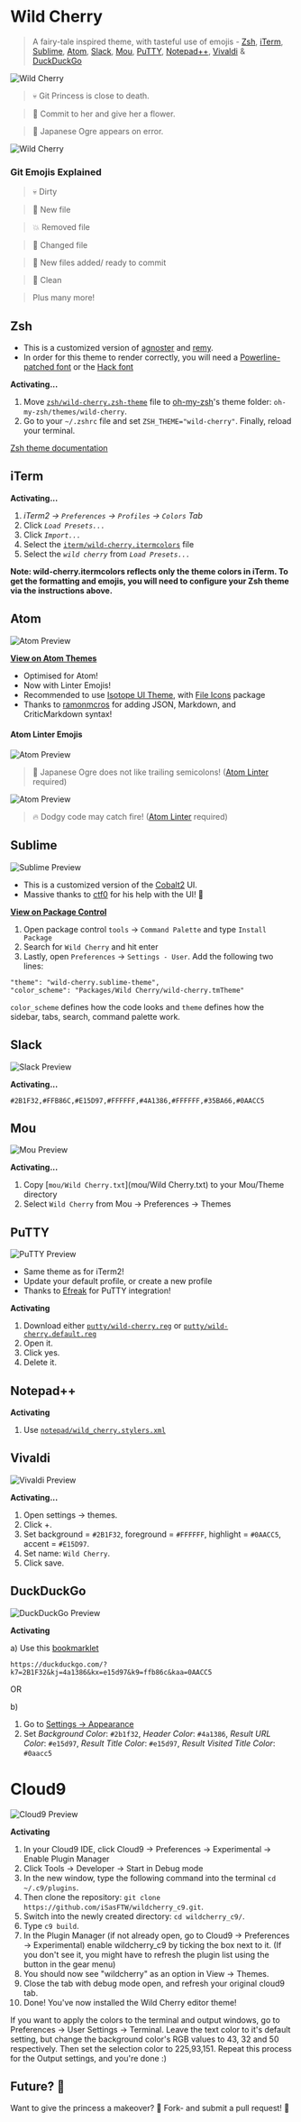 # Wild Cherry

> A fairy-tale inspired theme, with tasteful use of emojis - [Zsh](http://www.zsh.org/), [iTerm](http://www.iterm2.com/), [Sublime](http://www.sublimetext.com), [Atom](https://atom.io/),  [Slack](http://slack.com/), [Mou](http://25.io/mou/), [PuTTY](http://www.putty.org), [Notepad++](https://notepad-plus-plus.org), [Vivaldi](https://vivaldi.com) & [DuckDuckGo](https://duckduckgo.com)

![Wild Cherry](https://raw.githubusercontent.com/mashaal/wild-cherry/master/images/wild-cherry.jpg)

> :skull: Git Princess is close to death.

> :tulip: Commit to her and give her a flower.

> :japanese_ogre: Japanese Ogre appears on error.

![Wild Cherry](https://raw.githubusercontent.com/mashaal/wild-cherry/master/images/wild-cherry.gif)

### Git Emojis Explained

> :skull: Dirty

> :ribbon: New file

> :boom: Removed file

> :mushroom: Changed file

> :nail_care: New files added/ ready to commit

> :tulip: Clean

> Plus many more!

## Zsh

* This is a customized version of [agnoster](https://gist.github.com/3712874) and [remy](https://remysharp.com/2013/07/25/my-terminal-setup).
* In order for this theme to render correctly, you will need a [Powerline-patched font](https://github.com/powerline/fonts) or the [Hack font](https://github.com/source-foundry/Hack)

**Activating...**

1. Move [`zsh/wild-cherry.zsh-theme`](zsh/wild-cherry.zsh-theme) file to [oh-my-zsh](https://github.com/robbyrussell/oh-my-zsh/)'s theme folder: `oh-my-zsh/themes/wild-cherry`.
2. Go to your `~/.zshrc` file and set `ZSH_THEME="wild-cherry"`. Finally, reload your terminal.

[Zsh theme documentation](https://github.com/robbyrussell/oh-my-zsh/wiki/themes)

## iTerm

**Activating...**

1. *iTerm2 → `Preferences` → `Profiles` → `Colors` Tab*
2. Click *`Load Presets...`*
3. Click *`Import...`*
4. Select the [`iterm/wild-cherry.itermcolors`](iterm/wild-cherry.itermcolors) file
5. Select the *`wild cherry`* from *`Load Presets...`*

**Note: wild-cherry.itermcolors reflects only the theme colors in iTerm. To get the formatting and emojis, you will need to configure your Zsh theme via the instructions above.**


## Atom

![Atom Preview](https://raw.githubusercontent.com/mashaal/wild-cherry/master/images/atom.png)

**[View on Atom Themes](https://atom.io/themes/wild-cherry)**

* Optimised for Atom!
* Now with Linter Emojis!
* Recommended to use [Isotope UI Theme](https://atom.io/themes/isotope-ui), with [File Icons](https://atom.io/packages/file-icons) package
* Thanks to [ramonmcros](https://github.com/ramonmcros) for adding JSON, Markdown, and CriticMarkdown syntax!

#### Atom Linter Emojis

![Atom Preview](https://raw.githubusercontent.com/mashaal/wild-cherry/master/images/error.png)
> :japanese_ogre: Japanese Ogre does not like trailing semicolons! ([Atom Linter](https://atom.io/packages/linter) required)

![Atom Preview](https://raw.githubusercontent.com/mashaal/wild-cherry/master/images/fire.png)
> :fire: Dodgy code may catch fire! ([Atom Linter](https://atom.io/packages/linter) required)


## Sublime

![Sublime Preview](https://raw.githubusercontent.com/mashaal/wild-cherry/master/images/sublime.png)

* This is a customized version of the [Cobalt2](https://github.com/wesbos/cobalt2) UI.
* Massive thanks to [ctf0](https://github.com/ctf0) for his help with the UI! :tophat:

**[View on Package Control](https://packagecontrol.io/packages/Wild%20Cherry)**

1. Open package control `tools` → `Command Palette` and type `Install Package`
2. Search for `Wild Cherry` and hit enter
3. Lastly, open `Preferences` → `Settings - User`. Add the following two lines:

```
"theme": "wild-cherry.sublime-theme",
"color_scheme": "Packages/Wild Cherry/wild-cherry.tmTheme"
```
`color_scheme` defines how the code looks and `theme` defines how the sidebar, tabs, search, command palette work.

## Slack

![Slack Preview](https://raw.githubusercontent.com/mashaal/wild-cherry/master/images/slack.png)

**Activating...**

`#2B1F32,#FFB86C,#E15D97,#FFFFFF,#4A1386,#FFFFFF,#35BA66,#0AACC5`


## Mou

![Mou Preview](https://raw.githubusercontent.com/mashaal/wild-cherry/master/images/mou.png)

**Activating...**

1. Copy [`mou/Wild Cherry.txt`](mou/Wild Cherry.txt) to your Mou/Theme directory
2. Select `Wild Cherry` from Mou → Preferences → Themes

## PuTTY

![PuTTY Preview](https://raw.githubusercontent.com/mashaal/wild-cherry/master/images/putty.png)

* Same theme as for iTerm2!
* Update your default profile, or create a new profile
* Thanks to [Efreak](https://github.com/Efreak) for PuTTY integration!

**Activating**

1. Download either [`putty/wild-cherry.reg`](putty/wild-cherry.reg) or [`putty/wild-cherry.default.reg`](putty/wild-cherry.default.reg)
2. Open it.
3. Click yes.
3. Delete it.

## Notepad++

**Activating**

1. Use [`notepad/wild_cherry.stylers.xml`](notepad/wild_cherry.stylers.xml)

## Vivaldi

![Vivaldi Preview](https://raw.githubusercontent.com/mashaal/wild-cherry/master/images/vivaldi.png)

**Activating...**

1. Open settings → themes.
2. Click +.
3. Set background = `#2B1F32`, foreground = `#FFFFFF`, highlight = `#0AACC5`, accent = `#E15D97`.
4. Set name: `Wild Cherry`.
5. Click save.

## DuckDuckGo

![DuckDuckGo Preview](https://raw.githubusercontent.com/mashaal/wild-cherry/master/images/ddg.png)

**Activating**

a) Use this [bookmarklet](https://duckduckgo.com/?k7=2B1F32&kj=4a1386&kx=e15d97&k9=ffb86c&kaa=0AACC5)

    https://duckduckgo.com/?k7=2B1F32&kj=4a1386&kx=e15d97&k9=ffb86c&kaa=0AACC5

  OR

b) 
  1. Go to [Settings → Appearance](https://duckduckgo.com/settings#appearance)
  2. Set *Background Color*: `#2b1f32`, *Header Color*: `#4a1386`, *Result URL Color*: `#e15d97`, *Result Title Color*: `#e15d97`, *Result Visited Title Color*: `#0aacc5`

# Cloud9

![Cloud9 Preview](https://raw.githubusercontent.com/mashaal/wild-cherry/master/images/cloud9.png)

**Activating**
1. In your Cloud9 IDE, click Cloud9 -> Preferences -> Experimental -> Enable Plugin Manager
2. Click Tools -> Developer -> Start in Debug mode
3. In the new window, type the following command into the terminal `cd ~/.c9/plugins`.
4. Then clone the repository: `git clone https://github.com/iSasFTW/wildcherry_c9.git`.
5. Switch into the newly created directory: `cd wildcherry_c9/`.
6. Type `c9 build`.
7. In the Plugin Manager (if not already open, go to Cloud9 -> Preferences -> Experimental) enable wildcherry_c9 by ticking the box next to it. (If you don't see it, you might have to refresh the plugin list using the button in the gear menu)
8. You should now see "wildcherry" as an option in View -> Themes.
9. Close the tab with debug mode open, and refresh your original cloud9 tab.
10. Done! You've now installed the Wild Cherry editor theme!

If you want to apply the colors to the terminal and output windows, go to Preferences -> User Settings -> Terminal.
Leave the text color to it's default setting, but change the background color's RGB values to 43, 32 and 50 respectively. Then set the selection color to 225,93,151. Repeat this process for the Output settings, and you're done :)
## Future? :crystal_ball:

Want to give the princess a makeover? :lipstick: Fork- and submit a pull request! :ribbon:
